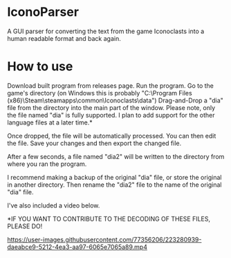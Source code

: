 # IconoParser
A GUI parser for converting the text from the game Iconoclasts into a human readable format and back again.

# How to use
Download built program from releases page. 
Run the program. Go to the game's directory (on Windows this is probably "C:\Program Files (x86)\Steam\steamapps\common\Iconoclasts\data\")
Drag-and-Drop a "dia" file from the directory into the main part of the window. Please note, only the file named "dia" is fully supported. I plan to add support for the other language files at a later time.*

Once dropped, the file will be automatically processed. You can then edit the file. Save your changes and then export the changed file.

After a few seconds, a file named "dia2" will be written to the directory from where you ran the program.

I recommend making a backup of the original "dia" file, or store the original in another directory. Then rename the "dia2" file to the name of the original "dia" file.

I've also included a video below.

*IF YOU WANT TO CONTRIBUTE TO THE DECODING OF THESE FILES, PLEASE DO!

https://user-images.githubusercontent.com/77356206/223280939-daeabce9-5212-4ea3-aa97-6065e7065a89.mp4
